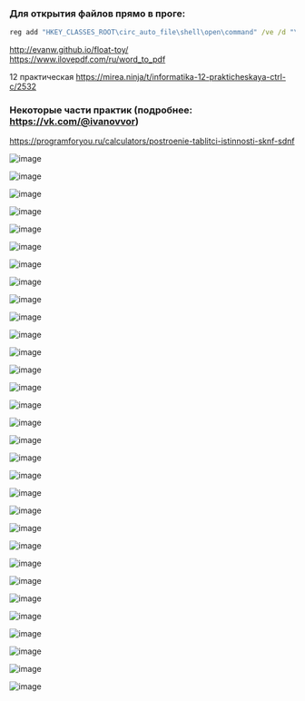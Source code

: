 ### Для открытия файлов прямо в проге:
```bat
reg add "HKEY_CLASSES_ROOT\circ_auto_file\shell\open\command" /ve /d "\"D:\School\LOVT2022\logisim.exe\" "\"%1\" /f
```

http://evanw.github.io/float-toy/
<br>
https://www.ilovepdf.com/ru/word_to_pdf

12 практическая https://mirea.ninja/t/informatika-12-prakticheskaya-ctrl-c/2532

### Некоторые части практик (подробнее: https://vk.com/@ivanovvor)
https://programforyou.ru/calculators/postroenie-tablitci-istinnosti-sknf-sdnf

![image](https://github.com/mireashik/inf_1sem/assets/123753819/872ebbb9-4c09-4861-bbc5-99e8ce60c6f1)

![image](https://github.com/mireashik/inf_1sem/assets/123753819/a8670018-71e7-478a-99a3-cd1008d3de7f)

![image](https://github.com/mireashik/inf_1sem/assets/123753819/e871b579-3d69-445e-9507-a6c9c333f8d4)

![image](https://github.com/mireashik/inf_1sem/assets/123753819/735539a8-fbab-4c28-bf96-8751d28bd75d)

![image](https://github.com/mireashik/inf_1sem/assets/123753819/41d963a3-665f-4c56-858c-01e72031a6d4)

![image](https://github.com/mireashik/inf_1sem/assets/123753819/0dc1d1f5-47a2-482c-a233-0a5ca198d51f)

![image](https://github.com/mireashik/inf_1sem/assets/123753819/bb829e41-376d-4b54-b3b8-d6d392343af8)

![image](https://github.com/mireashik/inf_1sem/assets/123753819/c29c1fd0-a9fd-4b7b-9fec-14fb1422f1a4)

![image](https://github.com/mireashik/inf_1sem/assets/123753819/635dacd1-c8cb-462b-843d-b8de42f0609d)

![image](https://github.com/mireashik/inf_1sem/assets/123753819/b8f03627-9e44-4586-86ee-cceb6d55318a)

![image](https://github.com/mireashik/inf_1sem/assets/123753819/be450f2d-344a-466e-a2c4-a05bd547a7f4)

![image](https://github.com/mireashik/inf_1sem/assets/123753819/124a96e2-b60b-41dc-bea4-54d007a0ef26)

![image](https://github.com/mireashik/inf_1sem/assets/123753819/06846e27-7674-4d5e-ab45-0fa698ca0a74)

![image](https://github.com/mireashik/inf_1sem/assets/123753819/6282b296-b697-4e90-8817-43cd6a8bd485)

![image](https://github.com/mireashik/inf_1sem/assets/123753819/0b370128-ea8c-4d7d-b4d4-b399c1fef759)

![image](https://github.com/mireashik/inf_1sem/assets/123753819/a3bf676d-4fc3-43b8-80b2-4742c093d9f9)

![image](https://github.com/mireashik/inf_1sem/assets/123753819/3a89dd35-c7e6-4208-b3c8-449d368933e3)

![image](https://github.com/mireashik/inf_1sem/assets/123753819/b048dd8f-4f20-4d96-a000-dd5a1c2472e6)

![image](https://github.com/mireashik/inf_1sem/assets/123753819/81fd6a2a-f975-492c-bda7-fc789f021a00)

![image](https://github.com/mireashik/inf_1sem/assets/123753819/1460a253-1d74-4585-bfa5-03a82e9dd919)

![image](https://github.com/mireashik/inf_1sem/assets/123753819/c31cf434-f6d0-4aee-b38b-de19aee85569)

![image](https://github.com/mireashik/inf_1sem/assets/123753819/fed5b54f-8b9c-45fe-a0e6-5ce543cd9c6b)

![image](https://github.com/mireashik/inf_1sem/assets/123753819/e1b02015-e392-4229-8825-9b7c23a97d6a)

![image](https://github.com/mireashik/inf_1sem/assets/123753819/dbd8de57-f1eb-4217-88be-61c053458398)

![image](https://github.com/mireashik/inf_1sem/assets/123753819/0cfecb5e-31d2-49e6-b8de-27bc22e5c07b)

![image](https://github.com/mireashik/inf_1sem/assets/123753819/77b5eb1e-da1f-412c-a5d0-b5beda155747)

![image](https://github.com/mireashik/inf_1sem/assets/123753819/35d8a821-f861-43c3-81f5-b3c78bb57570)

![image](https://github.com/mireashik/inf_1sem/assets/123753819/8fd157a7-7afe-4ac5-9630-ab4f867ec678)

![image](https://github.com/mireashik/inf_1sem/assets/123753819/59b8a538-3283-4094-8a54-572c14724ab7)

![image](https://github.com/mireashik/inf_1sem/assets/123753819/225fc95e-cad5-440e-8ab6-d9ff9e23a5c7)

![image](https://github.com/mireashik/inf_1sem/assets/123753819/992ac1a5-2cf5-4609-9e90-4b1ef9fe0805)
